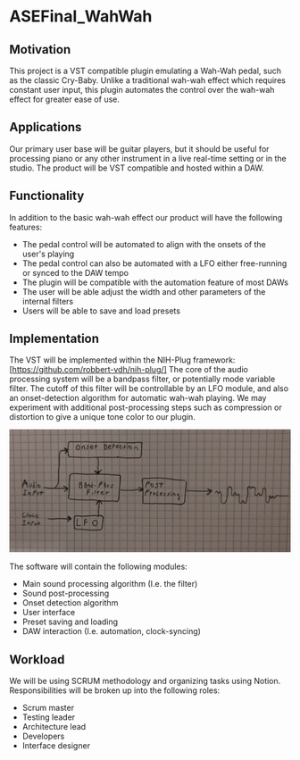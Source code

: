 # ASEFinal_WahWah

## Motivation
This project is a VST compatible plugin emulating a Wah-Wah pedal, such as the classic Cry-Baby.
Unlike a traditional wah-wah effect which requires constant user input, this plugin automates the control over the wah-wah effect for greater ease of use.

## Applications
Our primary user base will be guitar players, but it should be useful for processing piano or any other instrument in a live real-time setting or in the studio.
The product will be VST compatible and hosted within a DAW.

## Functionality
In addition to the basic wah-wah effect our product will have the following features:
  * The pedal control will be automated to align with the onsets of the user's playing
  * The pedal control can also be automated with a LFO either free-running or synced to the DAW tempo
  * The plugin will be compatible with the automation feature of most DAWs
  * The user will be able adjust the width and other parameters of the internal filters
  * Users will be able to save and load presets

## Implementation

The VST will be implemented within the NIH-Plug framework: [https://github.com/robbert-vdh/nih-plug/]
The core of the audio processing system will be a bandpass filter, or potentially mode variable filter.
The cutoff of this filter will be controllable by an LFO module, and also an onset-detection algorithm for automatic wah-wah playing.
We may experiment with additional post-processing steps such as compression or distortion to give a unique tone color to our plugin.

![image](https://github.com/JoeCleveland/ASEFinal_WahWah/blob/main/flowchart.jpg?raw=true)

The software will contain the following modules:
 * Main sound processing algorithm (I.e. the filter)
 * Sound post-processing
 * Onset detection algorithm
 * User interface
 * Preset saving and loading
 * DAW interaction (I.e. automation, clock-syncing)

## Workload

We will be using SCRUM methodology and organizing tasks using Notion.
Responsibilities will be broken up into the following roles:

 * Scrum master
 * Testing leader
 * Architecture lead
 * Developers
 * Interface designer




